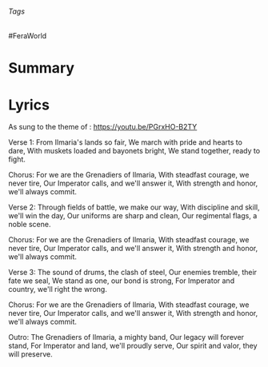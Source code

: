 ###### Tags

#FeraWorld

# Summary

# Lyrics
As sung to the theme of : https://youtu.be/PGrxHO-B2TY

Verse 1: 
From Ilmaria's lands so fair,
We march with pride and hearts to dare,
With muskets loaded and bayonets bright,
We stand together, ready to fight.

Chorus: 
For we are the Grenadiers of Ilmaria, 
With steadfast courage, we never tire,
Our Imperator calls, and we'll answer it,
With strength and honor, we'll always commit.

Verse 2: 
Through fields of battle, we make our way, 
With discipline and skill, we'll win the day, 
Our uniforms are sharp and clean, 
Our regimental flags, a noble scene.

Chorus: 
For we are the Grenadiers of Ilmaria, 
With steadfast courage, we never tire,
Our Imperator calls, and we'll answer it, 
With strength and honor, we'll always commit.

Verse 3: 
The sound of drums, the clash of steel,
Our enemies tremble, their fate we seal,
We stand as one, our bond is strong,
For Imperator and country, we'll right the wrong.

Chorus: 
For we are the Grenadiers of Ilmaria,
With steadfast courage, we never tire,
Our Imperator calls, and we'll answer it,
With strength and honor, we'll always commit.

Outro: 
The Grenadiers of Ilmaria, a mighty band,
Our legacy will forever stand,
For Imperator and land, we'll proudly serve, 
Our spirit and valor, they will preserve.